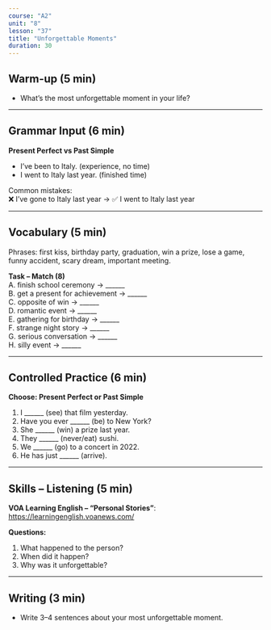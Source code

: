 ```yaml
---
course: "A2"
unit: "8"
lesson: "37"
title: "Unforgettable Moments"
duration: 30
---
```


## Warm-up (5 min)
- What’s the most unforgettable moment in your life?  

-------

## Grammar Input (6 min)
**Present Perfect vs Past Simple**  
- I’ve been to Italy. (experience, no time)  
- I went to Italy last year. (finished time)  

Common mistakes:  
❌ I’ve gone to Italy last year → ✅ I went to Italy last year  

-------

## Vocabulary (5 min)
Phrases: first kiss, birthday party, graduation, win a prize, lose a game, funny accident, scary dream, important meeting.  

**Task – Match (8)**  
A. finish school ceremony → ______  
B. get a present for achievement → ______  
C. opposite of win → ______  
D. romantic event → ______  
E. gathering for birthday → ______  
F. strange night story → ______  
G. serious conversation → ______  
H. silly event → ______  

-------

## Controlled Practice (6 min)
**Choose: Present Perfect or Past Simple**  
1. I ______ (see) that film yesterday.  
2. Have you ever ______ (be) to New York?  
3. She ______ (win) a prize last year.  
4. They ______ (never/eat) sushi.  
5. We ______ (go) to a concert in 2022.  
6. He has just ______ (arrive).  

-------

## Skills – Listening (5 min)
**VOA Learning English – “Personal Stories”**: https://learningenglish.voanews.com/  

**Questions:**  
1. What happened to the person?  
2. When did it happen?  
3. Why was it unforgettable?  

-------

## Writing (3 min)
- Write 3–4 sentences about your most unforgettable moment.
